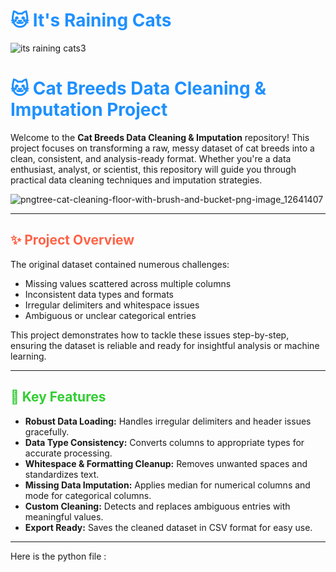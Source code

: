 # <span style="color:#1E90FF;">🐱 It's Raining Cats </span>

![its raining cats3](https://github.com/user-attachments/assets/fe894bb3-d54f-47ee-ad8f-467bf877d0e4)


# <span style="color:#1E90FF;">🐱 Cat Breeds Data Cleaning & Imputation Project</span>

Welcome to the **Cat Breeds Data Cleaning & Imputation** repository! This project focuses on transforming a raw, messy dataset of cat breeds into a clean, consistent, and analysis-ready format. Whether you're a data enthusiast, analyst, or scientist, this repository will guide you through practical data cleaning techniques and imputation strategies.

![pngtree-cat-cleaning-floor-with-brush-and-bucket-png-image_12641407](https://github.com/user-attachments/assets/56904c30-0d5d-4b29-b335-ca8b31dd1e4a)

---

## <span style="color:#FF6347;">✨ Project Overview</span>

The original dataset contained numerous challenges:
- Missing values scattered across multiple columns
- Inconsistent data types and formats
- Irregular delimiters and whitespace issues
- Ambiguous or unclear categorical entries

This project demonstrates how to tackle these issues step-by-step, ensuring the dataset is reliable and ready for insightful analysis or machine learning.

---

## <span style="color:#32CD32;">🚀 Key Features</span>

- **Robust Data Loading:** Handles irregular delimiters and header issues gracefully.
- **Data Type Consistency:** Converts columns to appropriate types for accurate processing.
- **Whitespace & Formatting Cleanup:** Removes unwanted spaces and standardizes text.
- **Missing Data Imputation:** Applies median for numerical columns and mode for categorical columns.
- **Custom Cleaning:** Detects and replaces ambiguous entries with meaningful values.
- **Export Ready:** Saves the cleaned dataset in CSV format for easy use.

---

Here is the python file : 
